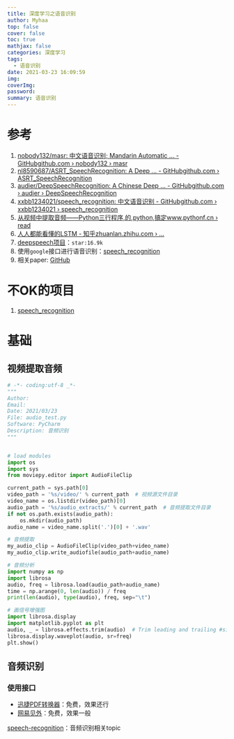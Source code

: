 ```yaml
---
title: 深度学习之语音识别
author: Myhaa
top: false
cover: false
toc: true
mathjax: false
categories: 深度学习
tags:
  - 语音识别
date: 2021-03-23 16:09:59
img:
coverImg:
password:
summary: 语音识别
---
```


# 参考

1. [nobody132/masr: 中文语音识别; Mandarin Automatic ... - GitHubgithub.com › nobody132 › masr](https://github.com/nobody132/masr)
2. [nl8590687/ASRT_SpeechRecognition: A Deep ... - GitHubgithub.com › ASRT_SpeechRecognition](https://github.com/nl8590687/ASRT_SpeechRecognition)
3. [audier/DeepSpeechRecognition: A Chinese Deep ... - GitHubgithub.com › audier › DeepSpeechRecognition](https://github.com/audier/DeepSpeechRecognition)
4. [xxbb1234021/speech_recognition: 中文语音识别 - GitHubgithub.com › xxbb1234021 › speech_recognition](https://github.com/xxbb1234021/speech_recognition)
5. [从视频中提取音频——Python三行程序,的,python,搞定www.pythonf.cn › read](https://www.pythonf.cn/read/138089)
6. [人人都能看懂的LSTM - 知乎zhuanlan.zhihu.com › ...](https://zhuanlan.zhihu.com/p/32085405)
7. [deepspeech项目](https://deepspeech.readthedocs.io/en/v0.9.3/?badge=latest)：`star:16.9k`
8. 使用`google`接口进行语音识别：[speech_recognition](https://github.com/Uberi/speech_recognition)
9. 相关paper: [GitHub](https://github.com/zzw922cn/awesome-speech-recognition-speech-synthesis-papers#Automatic-Speech-Recognition)



# 不OK的项目

1. [speech_recognition](https://github.com/xxbb1234021/speech_recognition)

# 基础

## 视频提取音频

```python
# -*- coding:utf-8 _*-
"""
Author: 
Email: 
Date: 2021/03/23
File: audio_test.py
Software: PyCharm
Description: 音频识别
"""


# load modules
import os
import sys
from moviepy.editor import AudioFileClip

current_path = sys.path[0]
video_path = '%s/video/' % current_path  # 视频源文件目录
video_name = os.listdir(video_path)[0]
audio_path = '%s/audio_extracts/' % current_path  # 音频提取文件目录
if not os.path.exists(audio_path):
	os.mkdir(audio_path)
audio_name = video_name.split('.')[0] + '.wav'

# 音频提取
my_audio_clip = AudioFileClip(video_path+video_name)
my_audio_clip.write_audiofile(audio_path+audio_name)

# 音频分析
import numpy as np
import librosa
audio, freq = librosa.load(audio_path+audio_name)
time = np.arange(0, len(audio)) / freq
print(len(audio), type(audio), freq, sep="\t")

# 画信号增强图
import librosa.display
import matplotlib.pyplot as plt
audio, _ = librosa.effects.trim(audio)  # Trim leading and trailing #silence from an audio signal.
librosa.display.waveplot(audio, sr=freq)
plt.show()
```

## 音频识别

### 使用接口

* [迅捷PDF转换器](https://app.xunjiepdf.com/voice2text/)：免费，效果还行
* [网易见外](https://jianwai.youdao.com/index/0)：免费，效果一般



[Wiki]: https://en.wikipedia.org/wiki/Speech_recognition

[speech-recognition](https://github.com/topics/speech-recognition)：音频识别相关topic